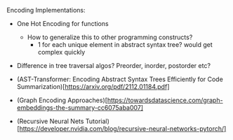 Encoding Implementations:
- One Hot Encoding for functions
  - How to generalize this to other programming constructs?
    - 1 for each unique element in abstract syntax tree? would get complex quickly
- Difference in tree traversal algos? Preorder, inorder, postorder etc?
- (AST-Transformer: Encoding Abstract Syntax Trees Efficiently for Code Summarization)[https://arxiv.org/pdf/2112.01184.pdf]

- (Graph Encoding Approaches)[https://towardsdatascience.com/graph-embeddings-the-summary-cc6075aba007]
- (Recursive Neural Nets Tutorial)[https://developer.nvidia.com/blog/recursive-neural-networks-pytorch/]